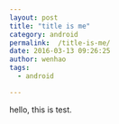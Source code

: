 ```yaml
---
layout: post
title: "title is me"
category: android
permalink:  /title-is-me/
date: 2016-03-13 09:26:25
author: wenhao
tags: 
  - android

---
```



hello, this is test.
